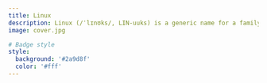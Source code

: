 ```yaml
---
title: Linux
description: Linux (/ˈlɪnʊks/, LIN-uuks) is a generic name for a family of open-source Unix-like operating systems based on the Linux kernel.
image: cover.jpg

# Badge style
style:
  background: '#2a9d8f'
  color: '#fff'
---
```

